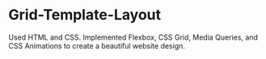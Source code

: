 # Grid-Template-Layout
Used HTML and CSS. Implemented Flexbox, CSS Grid, Media Queries, and CSS Animations to create a beautiful website design. 

